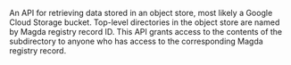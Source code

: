 An API for retrieving data stored in an object store, most likely a Google Cloud Storage bucket. Top-level directories in the object store are named by Magda registry record ID. This API grants access to the contents of the subdirectory to anyone who has access to the corresponding Magda registry record.
